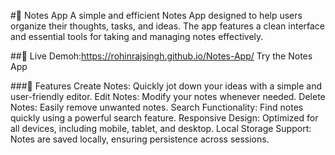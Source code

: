 #📝 Notes App
A simple and efficient Notes App designed to help users organize their thoughts, tasks, and ideas. The app features a clean interface and essential tools for taking and managing notes effectively.

##🔗 Live Demoh:https://rohinrajsingh.github.io/Notes-App/
Try the Notes App

###🚀 Features
Create Notes: Quickly jot down your ideas with a simple and user-friendly editor.
Edit Notes: Modify your notes whenever needed.
Delete Notes: Easily remove unwanted notes.
Search Functionality: Find notes quickly using a powerful search feature.
Responsive Design: Optimized for all devices, including mobile, tablet, and desktop.
Local Storage Support: Notes are saved locally, ensuring persistence across sessions.
